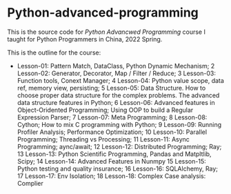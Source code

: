 # Python-advanced-programming

This is the source code for *Python Advancwed Programming* course I taught for Python Programmers in China, 2022 Spring. 

This is the outline for the course: 

+  Lesson-01: Pattern Match, DataClass, Python Dynamic Mechanism;
2  Lesson-02: Generator, Decorator, Map / Filter / Reduce; 
3  Lesson-03: Function tools, Conext Manager; 
4  Lesson-04: Python value scope, data ref, memory view, persisting; 
5  Lesson-05: Data Structure. How to choose proper data structure for the complex problems. The advanced data structure features in Python; 
6  Lesson-06: Advanced features in Object-Oridented Programming; Using OOP to build a Regular Expression Parser; 
7  Lesson-07: Meta Programming; 
8  Lesson-08: Cython; How to mix C programming with Python; 
9  Lesson-09: Running Profiler Analysis; Performance Optimization; 
10 Lesson-10: Parallel Programming; Threading vs Processing; 
11 Lesson-11: Async Programming; aync/await; 
12 Lesson-12: Distributed Programming; Ray; 
13 Lesson-13: Python Scientific Programming,  Pandas and Matpltlib, Scipy; 
14 Lesson-14: Advanced Features in Nunmpy
15 Lesson-15: Python testing and quality insurance; 
16 Lesson-16: SQLAlchemy, Ray; 
17 Lesson-17: Env Isolation; 
18 Lesson-18: Complex Case analysis: Complier 

